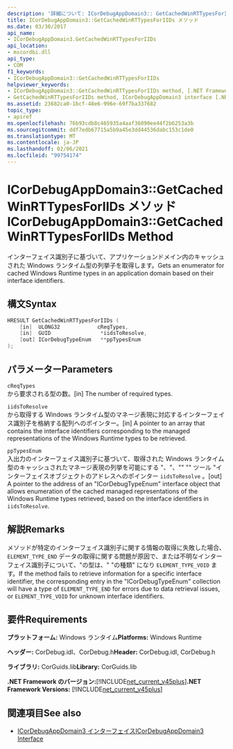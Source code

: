 ```yaml
---
description: '詳細について: ICorDebugAppDomain3:: GetCachedWinRTTypesForIIDs メソッド'
title: ICorDebugAppDomain3::GetCachedWinRTTypesForIIDs メソッド
ms.date: 03/30/2017
api_name:
- ICorDebugAppDomain3.GetCachedWinRTTypesForIIDs
api_location:
- mscordbi.dll
api_type:
- COM
f1_keywords:
- ICorDebugAppDomain3::GetCachedWinRTTypesForIIDs
helpviewer_keywords:
- ICorDebugAppDomain3::GetCachedWinRTTypesForIIDs method, [.NET Framework debugging]
- GetCachedWinRTTypesForIIDs method, ICorDebugAppDomain3 interface [.NET Framework debugging]
ms.assetid: 23682ca0-1bcf-48e6-996e-69f7ba337682
topic_type:
- apiref
ms.openlocfilehash: 76b93cdb8c465935a4aaf36090ee44f2b6253a3b
ms.sourcegitcommit: ddf7edb67715a5b9a45e3dd44536dabc153c1de0
ms.translationtype: MT
ms.contentlocale: ja-JP
ms.lasthandoff: 02/06/2021
ms.locfileid: "99754174"
---
```

# <a name="icordebugappdomain3getcachedwinrttypesforiids-method"></a><span data-ttu-id="ab7a2-103">ICorDebugAppDomain3::GetCachedWinRTTypesForIIDs メソッド</span><span class="sxs-lookup"><span data-stu-id="ab7a2-103">ICorDebugAppDomain3::GetCachedWinRTTypesForIIDs Method</span></span>

<span data-ttu-id="ab7a2-104">インターフェイス識別子に基づいて、アプリケーションドメイン内のキャッシュされた Windows ランタイム型の列挙子を取得します。</span><span class="sxs-lookup"><span data-stu-id="ab7a2-104">Gets an enumerator for cached Windows Runtime types in an application domain based on their interface identifiers.</span></span>  
  
## <a name="syntax"></a><span data-ttu-id="ab7a2-105">構文</span><span class="sxs-lookup"><span data-stu-id="ab7a2-105">Syntax</span></span>  
  
```cpp  
HRESULT GetCachedWinRTTypesForIIDs (
    [in]  ULONG32            cReqTypes,  
    [in]  GUID                *iidsToResolve,  
    [out] ICorDebugTypeEnum   **ppTypesEnum  
);  
```  
  
## <a name="parameters"></a><span data-ttu-id="ab7a2-106">パラメーター</span><span class="sxs-lookup"><span data-stu-id="ab7a2-106">Parameters</span></span>  

 `cReqTypes`  
 <span data-ttu-id="ab7a2-107">から要求される型の数。</span><span class="sxs-lookup"><span data-stu-id="ab7a2-107">[in] The number of required types.</span></span>  
  
 `iidsToResolve`  
 <span data-ttu-id="ab7a2-108">から取得する Windows ランタイム型のマネージ表現に対応するインターフェイス識別子を格納する配列へのポインター。</span><span class="sxs-lookup"><span data-stu-id="ab7a2-108">[in] A pointer to an array that contains the interface identifiers corresponding to the managed representations of the Windows Runtime types to be retrieved.</span></span>  
  
 `ppTypesEnum`  
 <span data-ttu-id="ab7a2-109">入出力のインターフェイス識別子に基づいて、取得された Windows ランタイム型のキャッシュされたマネージ表現の列挙を可能にする "、"、"" "" ツール "インターフェイスオブジェクトのアドレスへのポインター `iidsToResolve` 。</span><span class="sxs-lookup"><span data-stu-id="ab7a2-109">[out] A pointer to the address of an "ICorDebugTypeEnum" interface object that allows enumeration of the cached managed representations of the Windows Runtime types retrieved, based on the interface identifiers in `iidsToResolve`.</span></span>  
  
## <a name="remarks"></a><span data-ttu-id="ab7a2-110">解説</span><span class="sxs-lookup"><span data-stu-id="ab7a2-110">Remarks</span></span>  

 <span data-ttu-id="ab7a2-111">メソッドが特定のインターフェイス識別子に関する情報の取得に失敗した場合、 `ELEMENT_TYPE_END` データの取得に関する問題が原因で、または不明なインターフェイス識別子について、"の型は、" "の種類" になり `ELEMENT_TYPE_VOID` ます。</span><span class="sxs-lookup"><span data-stu-id="ab7a2-111">If the method fails to retrieve information for a specific interface identifier, the corresponding entry in the "ICorDebugTypeEnum" collection will have a type of `ELEMENT_TYPE_END` for errors due to data retrieval issues, or `ELEMENT_TYPE_VOID` for unknown interface identifiers.</span></span>  
  
## <a name="requirements"></a><span data-ttu-id="ab7a2-112">要件</span><span class="sxs-lookup"><span data-stu-id="ab7a2-112">Requirements</span></span>  

 <span data-ttu-id="ab7a2-113">**プラットフォーム:** Windows ランタイム</span><span class="sxs-lookup"><span data-stu-id="ab7a2-113">**Platforms:** Windows Runtime</span></span>  
  
 <span data-ttu-id="ab7a2-114">**ヘッダー:** CorDebug.idl、CorDebug.h</span><span class="sxs-lookup"><span data-stu-id="ab7a2-114">**Header:** CorDebug.idl, CorDebug.h</span></span>  
  
 <span data-ttu-id="ab7a2-115">**ライブラリ:** CorGuids.lib</span><span class="sxs-lookup"><span data-stu-id="ab7a2-115">**Library:** CorGuids.lib</span></span>  
  
 <span data-ttu-id="ab7a2-116">**.NET Framework のバージョン:**[!INCLUDE[net_current_v45plus](../../../../includes/net-current-v45plus-md.md)]</span><span class="sxs-lookup"><span data-stu-id="ab7a2-116">**.NET Framework Versions:** [!INCLUDE[net_current_v45plus](../../../../includes/net-current-v45plus-md.md)]</span></span>  
  
## <a name="see-also"></a><span data-ttu-id="ab7a2-117">関連項目</span><span class="sxs-lookup"><span data-stu-id="ab7a2-117">See also</span></span>

- [<span data-ttu-id="ab7a2-118">ICorDebugAppDomain3 インターフェイス</span><span class="sxs-lookup"><span data-stu-id="ab7a2-118">ICorDebugAppDomain3 Interface</span></span>](icordebugappdomain3-interface.md)

